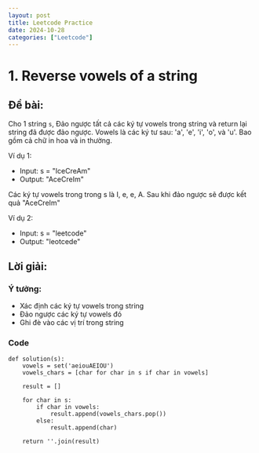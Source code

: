```yaml
---
layout: post
title: Leetcode Practice
date: 2024-10-28
categories: ["Leetcode"]
---
```


# 1. Reverse vowels of a string

## Đề bài: 
Cho 1 string `s`, Đảo ngược tất cả các ký tự vowels trong string và return lại string đã được đảo ngược.
Vowels là các ký tư sau: 'a', 'e', 'i', 'o', và 'u'. Bao gồm cả chữ in hoa và in thường. 

Ví dụ 1: 
- Input: s = "IceCreAm"
- Output: "AceCreIm"

Các ký tự vowels trong trong s là I, e, e, A. Sau khi đảo ngược sẽ được kết quả "AceCreIm"

Ví dụ 2: 
- Input: s = "leetcode"
- Output: "leotcede"

## Lời giải: 

### Ý tưởng: 
- Xác định các ký tự vowels trong string
- Đảo ngược các ký tự vowels đó
- Ghi đè vào các vị trí trong string

### Code

```
def solution(s):
    vowels = set('aeiouAEIOU')
    vowels_chars = [char for char in s if char in vowels]

    result = []

    for char in s:
        if char in vowels:
            result.append(vowels_chars.pop())
        else:
            result.append(char)
    
    return ''.join(result)
```
